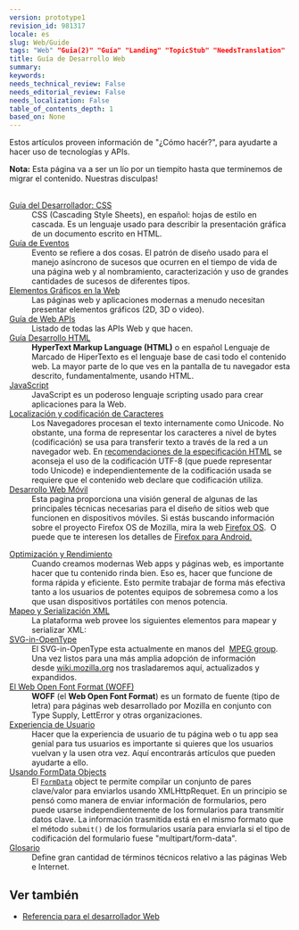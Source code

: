 ```yaml
---
version: prototype1
revision_id: 981317
locale: es
slug: Web/Guide
tags: "Web" "Guia(2)" "Guía" "Landing" "TopicStub" "NeedsTranslation"
title: Guía de Desarrollo Web
summary: 
keywords: 
needs_technical_review: False
needs_editorial_review: False
needs_localization: False
table_of_contents_depth: 1
based_on: None
---
```

<p>Estos artículos proveen información de "¿Cómo hacér?", para ayudarte a hacer uso de tecnologías y APIs.</p>

<div class="note">
<p><strong>Nota:</strong>&nbsp;Esta página va a ser un lío por un tiempito hasta que terminemos de migrar el contenido. Nuestras disculpas!</p>
</div>

<div>
<div>
<div class="row topicpage-table">
<div class="section">
<dl>
 <dt>&nbsp;</dt>
 <dt class="landingPageList"><a href="https://developer.mozilla.org/en-US/docs/Web/Guide/CSS">Guía del Desarrollador: CSS</a></dt>
 <dd class="landingPageList">CSS (Cascading Style Sheets), en español: hojas de estilo en cascada. Es un lenguaje usado para describir la presentación gráfica de un documento escrito en HTML.</dd>
 <dt class="landingPageList"><a href="https://developer.mozilla.org/en-US/docs/Web/Guide/Events">Guía de Eventos </a></dt>
 <dd class="landingPageList">Evento se refiere a dos cosas. El patrón de diseño usado para el manejo asíncrono de sucesos que ocurren en el tiempo de vida de una página web y al nombramiento, caracterización y uso de grandes cantidades de sucesos de diferentes tipos.</dd>
 <dt class="landingPageList"><a href="https://developer.mozilla.org/en-US/docs/Web/Guide/Graphics">Elementos Gráficos en la Web</a></dt>
 <dd class="landingPageList">Las páginas web y aplicaciones modernas a menudo necesitan presentar elementos gráficos (2D, 3D o video).</dd>
 <dt class="landingPageList"><a href="https://developer.mozilla.org/en-US/docs/Web/Guide/API">Guía de Web APIs</a></dt>
 <dd class="landingPageList">Listado de todas las APIs Web y que hacen.</dd>
 <dt class="landingPageList"><a href="https://developer.mozilla.org/en-US/docs/Web/Guide/HTML">Guía Desarrollo HTML</a></dt>
 <dd class="landingPageList"><strong>HyperText Markup Language (HTML)</strong> o en español Lenguaje de Marcado de HiperTexto es el lenguaje base de casi todo el contenido web. La mayor parte de lo que ves en la pantalla de tu navegador esta descrito, fundamentalmente, usando HTML.</dd>
 <dt><a href="/en-US/docs/JavaScript" title="/en-US/docs/JavaScript">JavaScript</a></dt>
 <dd>JavaScript es un poderoso lenguaje scripting usado para crear aplicaciones para la Web.</dd>
 <dt class="landingPageList"><a href="https://developer.mozilla.org/en-US/docs/Localizations_and_character_encodings">Localización y codificación de Caracteres</a></dt>
 <dd class="landingPageList">Los Navegadores procesan el texto internamente como Unicode. No obstante, una forma de representar los caracteres a nivel de bytes (codificación) se usa para transferir texto a través de la red a un navegador web. En <a class="external external-icon" href="http://www.whatwg.org/specs/web-apps/current-work/multipage/semantics.html#charset" title="http://www.whatwg.org/specs/web-apps/current-work/multipage/semantics.html#charset">recomendaciones de la especificación HTML</a> se aconseja el uso de la codificación UTF-8 (que puede representar todo Unicode) e independientemente de la codificación usada se requiere que el contenido web declare que codificación utiliza.</dd>
 <dt class="landingPageList"><a href="https://developer.mozilla.org/en-US/docs/Web/Guide/Mobile">Desarrollo Web Móvil</a></dt>
 <dd class="landingPageList">Esta pagina proporciona una visión general de algunas de las principales técnicas necesarias para el diseño de sitios web que funcionen en dispositivos móviles. Si estás buscando información sobre el proyecto Firefox OS de Mozilla, mira la web <a href="https://developer.mozilla.org/en/Mozilla/Firefox_OS" title="Boot to Gecko">Firefox OS</a>.&nbsp; O puede que te interesen los detalles de <a href="https://developer.mozilla.org/en/Mozilla/Firefox_for_Android" title="Firefox for Android">Firefox para Android.</a></dd>
</dl>

<dl>
</dl>
</div>

<div class="section">
<dl>
 <dt class="landingPageList"><a href="https://developer.mozilla.org/en-US/docs/Web/Guide/Performance">Optimización y Rendimiento</a></dt>
 <dd class="landingPageList">Cuando creamos modernas Web apps y páginas web, es importante hacer que tu contenido rinda bien. Eso es, hacer que funcione de forma rápida y eficiente. Esto permite trabajar de forma más efectiva tanto a los usuarios de potentes equipos de sobremesa como a los que usan dispositivos portátiles con menos potencia.</dd>
 <dt class="landingPageList"><a href="https://developer.mozilla.org/en-US/docs/Web/Guide/Parsing_and_serializing_XML">Mapeo y Serialización XML</a></dt>
 <dd class="landingPageList">La plataforma web provee los siguientes elementos para mapear y serializar XML:</dd>
 <dt class="landingPageList"><a href="https://developer.mozilla.org/en-US/docs/Web/Guide/SVG-in-OpenType">SVG-in-OpenType</a></dt>
 <dd class="landingPageList">El SVG-in-OpenType esta actualmente en manos del&nbsp; <a class="external external-icon" href="http://mpeg.chiariglione.org/">MPEG group</a>. Una vez listos para una más amplia adopción de información desde&nbsp;<a class="external external-icon" href="https://wiki.mozilla.org/SVGOpenTypeFonts">wiki.mozilla.org</a> nos trasladaremos aquí, actualizados y expandidos.</dd>
 <dt class="landingPageList"><a href="https://developer.mozilla.org/en-US/docs/Web/Guide/WOFF">El Web Open Font Format (WOFF)</a></dt>
 <dd class="landingPageList"><strong>WOFF</strong> (el <strong>Web Open Font Format</strong>) es un formato de fuente (tipo de letra) para páginas web desarrollado por Mozilla en conjunto con Type Supply, LettError y otras organizaciones.</dd>
 <dt class="landingPageList"><a href="https://developer.mozilla.org/en-US/docs/Web/Guide/User_experience">Experiencia de Usuario</a></dt>
 <dd class="landingPageList">Hacer que la experiencia de usuario de tu página web o tu app sea genial para tus usuarios es importante si quieres que los usuarios vuelvan y la usen otra vez. Aquí encontrarás artículos que pueden ayudarte a ello.</dd>
 <dt class="landingPageList"><a href="https://developer.mozilla.org/en-US/docs/Web/Guide/Using_FormData_Objects">Usando FormData Objects</a></dt>
 <dd class="landingPageList">El <a href="https://developer.mozilla.org/en/DOM/XMLHttpRequest/FormData" title="en/DOM/XMLHttpRequest/FormData"><code>FormData</code></a> object te permite compilar un conjunto de pares clave/valor para enviarlos usando XMLHttpRequet. En un principio se pensó como manera de enviar información de formularios, pero puede usarse independientemente de los formularios para transmitir datos clave. La información trasmitida está en el mismo formato que el método <code>submit()</code> de los formularios usaría para enviarla si el tipo de codificación del formulario fuese "multipart/form-data".</dd>
 <dt class="landingPageList"><a href="https://developer.mozilla.org/es/docs/Glossary">Glosario</a></dt>
 <dd class="landingPageList">Define gran cantidad de términos técnicos relativo a las páginas Web e Internet.</dd>
</dl>
</div>
</div>
</div>
</div>

<h2 id="Ver_también">Ver también</h2>

<ul>
 <li><a href="/en-US/docs/Web/Reference" title="/en-US/docs/Web/Reference">Referencia para el desarrollador Web</a></li>
</ul>

